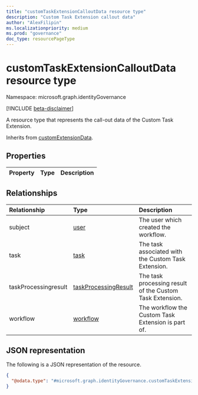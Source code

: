 ```yaml
---
title: "customTaskExtensionCalloutData resource type"
description: "Custom Task Extension callout data"
author: "AlexFilipin"
ms.localizationpriority: medium
ms.prod: "governance"
doc_type: resourcePageType
---
```


# customTaskExtensionCalloutData resource type

Namespace: microsoft.graph.identityGovernance

[!INCLUDE [beta-disclaimer](../../includes/beta-disclaimer.md)]

A resource type that represents the call-out data of the Custom Task Extension.


Inherits from [customExtensionData](../resources/customextensiondata.md).

## Properties

|Property|Type|Description|
|:---|:---|:---|

## Relationships

|Relationship|Type|Description|
|:---|:---|:---|
|subject|[user](../resources/user.md)|The user which created the workflow.|
|task|[task](../resources/identitygovernance-task.md)|The task associated with the Custom Task Extension.|
|taskProcessingresult|[taskProcessingResult](../resources/identitygovernance-taskprocessingresult.md)|The task processing result of the Custom Task Extension.|
|workflow|[workflow](../resources/identitygovernance-workflow.md)|The workflow the Custom Task Extension is part of.|

## JSON representation

The following is a JSON representation of the resource.
<!-- {
  "blockType": "resource",
  "@odata.type": "microsoft.graph.identityGovernance.customTaskExtensionCalloutData"
}
-->
``` json
{
  "@odata.type": "#microsoft.graph.identityGovernance.customTaskExtensionCalloutData"
}
```


